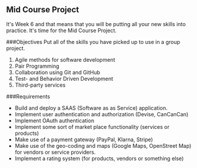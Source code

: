 ## Mid Course Project

It's Week 6 and that means that you will be putting all your new skills into practice. It's time for the Mid Course Project.

###Objectives
Put all of the skills you  have picked up to use in a group project. 
1. Agile methods for software development
2. Pair Programming
3. Collaboration using Git and GitHub
4. Test- and Behavior Driven Development
5. Third-party services

###Requirements
* Build and deploy a SAAS (Software as as Service) application.
* Implement user authentication and authorization (Devise, CanCanCan)
* Implement OAuth authentication
* Implement some sort of market place functionality (services or products)
* Make use of a payment gateway (PayPal, Klarna, Stripe)
* Make use of the geo-coding and maps (Google Maps, OpenStreet Map) for vendors or service providers.
* Implement a rating system (for products, vendors or something else)



